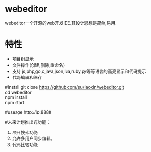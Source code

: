 # webeditor
webeditor一个开源的web开发IDE.其设计思想是简单,易用.

# 特性
* 项目树显示
* 文件操作(创建,删除,重命名)
* 支持 js,php,go,c,java,json,lua,ruby,py等等语言的高亮显示和代码提示
* 代码编辑和保存


#Install
git clone https://github.com/suxiaoxin/webeditor.git   
cd webeditor   
npm install   
npm start   

#useage
http://ip:8888

#未来计划推出的功能： 
1. 项目搜索功能
2. 允许多用户同步编辑。
3. 代码比较功能
